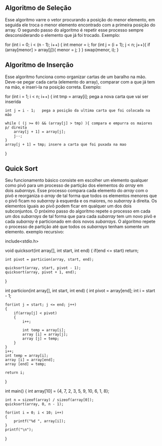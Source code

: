 
## Algoritmo de Seleção 
Esse algoritmo varre o vetor procurando a posição do menor elemento, em seguida ele troca o menor elemento encontrado com a primeira posição do array. O segundo passo do algoritmo é repetir esse processo sempre desconsiderando o elemento que já foi trocado.
Exemplo:

for (int i = 0; i < (n - 1); i++) {
    int menor = i; 
    for (int j = (i + 1); j < n; j++){
        if (array[menor] > array[j]){
            menor = j;
        }
    }
    swap(menor, i);
}

## Algoritmo de Inserção
Esse algoritmo funciona como organizar cartas de um baralho na mão. Deve-se pegar cada carta (elemento do array), comparar com a que já tem na mão, e inseri-la na posição correta.
Exemplo:

for (int i = 1; i < n; i++) {
    int tmp = array[i];    pega a nova carta que vai ser inserida
    
    int j = i - 1;   pega a posição da ultima carta que foi colocada na mão
    
    while ( (j >= 0) && (array[j] > tmp) ){ compara e empurra os maiores p/ direita
        array[j + 1] = array[j];
        j--;
    }
    array[j + 1] = tmp; insere a carta que foi puxada na mao
}

## Quick Sort
Seu funcionamento básico consiste em escolher um elemento qualquer como pivô para um processo de partição dos elementos do _array_ em dois _subarrays_. Esse processo compara cada elemento do _array_ com o pivô e reorganiza o _array_ de tal forma que todos os elementos menores que o pivô ficam no _subarray_ à esquerda e os maiores, no _subarray_ à direita. Os elementos iguais ao pivô podem ficar em qualquer um dos dois subconjuntos. O próximo passo do algoritmo repete o processo em cada um dos _subarrays_ de tal forma que para cada _subarray_ tem um novo pivô e cada _subarray_ é particionado em dois novos _subarrays_. O algoritmo repete o processo de partição até que todos os _subarrays_ tenham somente um elemento.
exemplo recursivo:

 include<stdio.h>

void quicksort(int array[], int start, int end)
{
	if(end <= start) return;
	
	int pivot = particion(array, start, end);
	
	quicksort(array, start, pivot - 1);
	quicksort(array, pivot + 1, end);
}

int particion(int array[], int start, int end)
{
	int pivot = array[end];
	int i = start - 1;
	
	for(int j = start; j <= end; j++)
	{
		if(array[j] < pivot)
		{
			i++;
			
			int temp = array[i];
			array [i] = array[j];
			array [j] = temp;
		}
	}
	i++;
	int temp = array[i];
	array [i] = array[end];
	array [end] = temp;
	
	return i;
}

int main()
{
	int array[10] = {4, 7, 2, 3, 5, 9, 10, 6, 1, 8};

    int n = sizeof(array) / sizeof(array[0]);
    quicksort(array, 0, n - 1);

	for(int i = 0; i < 10; i++)
	{
		printf("%d ", array[i]);
	}
	printf("\n");	
}
